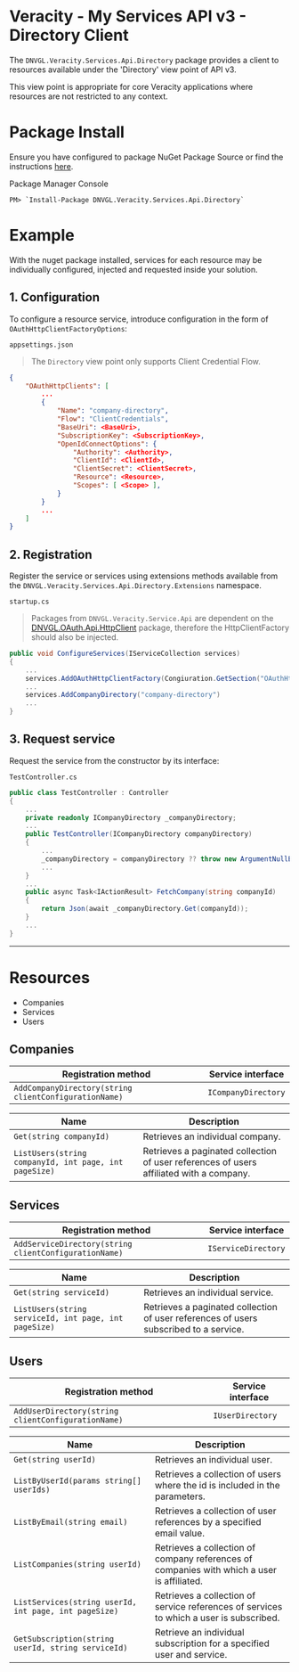 # Veracity - My Services API v3 - Directory Client
The `DNVGL.Veracity.Services.Api.Directory` package provides a client to resources available under the 'Directory' view point of API v3.

This view point is appropriate for core Veracity applications where resources are not restricted to any context.

# Package Install

Ensure you have configured to package NuGet Package Source or find the instructions [here](/articles/PackageInstall.md).

Package Manager Console
```
PM> `Install-Package DNVGL.Veracity.Services.Api.Directory`
```

# Example

With the nuget package installed, services for each resource may be individually configured, injected and requested inside your solution.

## 1. Configuration
To configure a resource service, introduce configuration in the form of `OAuthHttpClientFactoryOptions`:

 `appsettings.json`
 > The `Directory` view point only supports Client Credential Flow.
```json
{
	"OAuthHttpClients": [
		...
		{
			"Name": "company-directory",
			"Flow": "ClientCredentials",
			"BaseUri": <BaseUri>,
			"SubscriptionKey": <SubscriptionKey>,
			"OpenIdConnectOptions": {
				"Authority": <Authority>,
				"ClientId": <ClientId>,
				"ClientSecret": <ClientSecret>,
				"Resource": <Resource>,
				"Scopes": [ <Scope> ],
			}
		}
		...
	]
}
```

## 2. Registration
Register the service or services using extensions methods available from the `DNVGL.Veracity.Services.Api.Directory.Extensions` namespace.

`startup.cs`
> Packages from `DNVGL.Veracity.Service.Api` are dependent on the [DNVGL.OAuth.Api.HttpClient](/articles/DNVGL.OAuth.Api.HttpClient.md) package, therefore the HttpClientFactory should also be injected.
```cs
public void ConfigureServices(IServiceCollection services)
{
	...
	services.AddOAuthHttpClientFactory(Congiuration.GetSection("OAuthHttpClients").Get<IEnumerable<OAuthHttpClientFactoryOptions>>());
	...
	services.AddCompanyDirectory("company-directory")
	...
}
```

## 3. Request service
Request the service from the constructor by its interface:

`TestController.cs`
```cs
public class TestController : Controller
{
	...
	private readonly ICompanyDirectory _companyDirectory;
	...
	public TestController(ICompanyDirectory companyDirectory)
	{
		...
		_companyDirectory = companyDirectory ?? throw new ArgumentNullException(nameof(companyDirectory));
		...
	}
	...
	public async Task<IActionResult> FetchCompany(string companyId)
	{
		return Json(await _companyDirectory.Get(companyId));
	}
	...
}
```
---
# Resources
- Companies
- Services
- Users

## Companies
| Registration method | Service interface |
|--|--|
| `AddCompanyDirectory(string clientConfigurationName)` | `ICompanyDirectory` |

| Name | Description |
|--|--|
| `Get(string companyId)` | Retrieves an individual company. |
| `ListUsers(string companyId, int page, int pageSize)` | Retrieves a paginated collection of user references of users affiliated with a company. |

## Services
| Registration method | Service interface |
|--|--|
| `AddServiceDirectory(string clientConfigurationName)` | `IServiceDirectory` |

| Name | Description |
|--|--|
| `Get(string serviceId)` | Retrieves an individual service. |
| `ListUsers(string serviceId, int page, int pageSize)` | Retrieves a paginated collection of user references of users subscribed to a service. |

## Users
| Registration method | Service interface |
|--|--|
| `AddUserDirectory(string clientConfigurationName)` | `IUserDirectory` |

| Name | Description |
|--|--|
| `Get(string userId)` | Retrieves an individual user. |
| `ListByUserId(params string[] userIds)` | Retrieves a collection of users where the id is included in the parameters. |
| `ListByEmail(string email)` | Retrieves a collection of user references by a specified email value. |
| `ListCompanies(string userId)` | Retrieves a collection of company references of companies with which a user is affiliated. |
| `ListServices(string userId, int page, int pageSize)` | Retrieves a collection of service references of services to which a user is subscribed. |
| `GetSubscription(string userId, string serviceId)` | Retrieve an individual subscription for a specified user and service. |